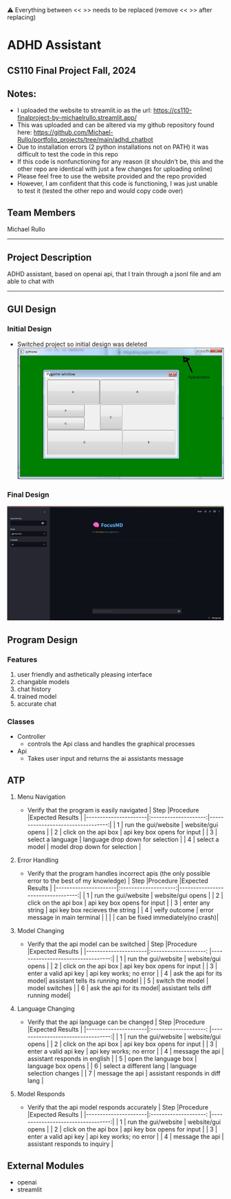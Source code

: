 
:warning: Everything between << >> needs to be replaced (remove << >> after replacing)

#  ADHD Assistant 
## CS110 Final Project   Fall, 2024

## Notes:
 - I uploaded the website to streamlit.io as the url: https://cs110-finalproject-by-michaelrullo.streamlit.app/
 - This was uploaded and can be altered via my github repository found here: https://github.com/Michael-Rullo/portfolio_projects/tree/main/adhd_chatbot
 - Due to installation errors (2 python installations not on PATH) it was difficult to test the code in this repo
 - If this code is nonfunctioning for any reason (it shouldn't be, this and the other repo are identical with just a few changes for uploading online)
 - Please feel free to use the website provided and the repo provided
 - However, I am confident that this code is functioning, I was just unable to test it (tested the other repo and would copy code over)

## Team Members

 Michael Rullo 

***

## Project Description

 ADHD assistant, based on openai api, that I train through a jsonl file and am able to chat with

***    

## GUI Design

### Initial Design
- Switched project so initial design was deleted
![initial gui](assets/gui.jpg)

### Final Design

![final gui](assets/finalgui.png)

## Program Design

### Features

1.  user friendly and asthetically pleasing interface
2.  changable models
3.  chat history 
4.  trained model
5.  accurate chat

### Classes

- Controller
    - controls the Api class and handles the graphical processes
- Api
    - Takes user input and returns the ai assistants message

## ATP
1. Menu Navigation
    - Verify that the program is easily navigated
| Step                 |Procedure             |Expected Results                   |
|----------------------|:--------------------:|----------------------------------:|
|  1                   | run the gui/website  | website/gui opens                 |
|  2                   | click on the api box | api key box opens for input       |
|  3                   | select a language    | language drop down for selection  |
|  4                   | select a model       | model drop down for selection     |

2. Error Handling
    - Verify that the program handles incorrect apis (the only possible error to the best of my knowledge)
| Step                 |Procedure             |Expected Results                   |
|----------------------|:--------------------:|----------------------------------:|
|  1                   | run the gui/website  | website/gui opens                 |
|  2                   | click on the api box | api key box opens for input       |
|  3                   | enter any string     | api key box recieves the string   |
|  4                   | veify outcome        | error message in main terminal    |
|                      |                      | can be fixed immediately(no crash)|

3. Model Changing
    - Verify that the api model can be switched
| Step                 |Procedure                 |Expected Results                   |
|----------------------|:--------------------:    |----------------------------------:|
|  1                   | run the gui/website      | website/gui opens                 |
|  2                   | click on the api box     | api key box opens for input       |
|  3                   | enter a valid api key    | api key works; no error           |
|  4                   | ask the api for its model| assistant tells its running model |
|  5                   | switch the model         | model switches                    |
|  6                   | ask the api for its model| assistant tells diff running model|

4. Language Changing
    - Verify that the api language can be changed
| Step                 |Procedure                 |Expected Results                   |
|----------------------|:--------------------:    |----------------------------------:|
|  1                   | run the gui/website      | website/gui opens                 |
|  2                   | click on the api box     | api key box opens for input       |
|  3                   | enter a valid api key    | api key works; no error           |
|  4                   | message the api          | assistant responds in english     |
|  5                   | open the language box    | language box opens                |
|  6                   | select a different lang  | language selection changes        |
|  7                   | message the api          | assistant responds in diff lang   |

5. Model Responds
    - Verify that the api model responds accurately
| Step                 |Procedure                 |Expected Results                   |
|----------------------|:--------------------:    |----------------------------------:|
|  1                   | run the gui/website      | website/gui opens                 |
|  2                   | click on the api box     | api key box opens for input       |
|  3                   | enter a valid api key    | api key works; no error           |
|  4                   | message the api          | assistant responds to inquiry     |

## External Modules
- openai
- streamlit